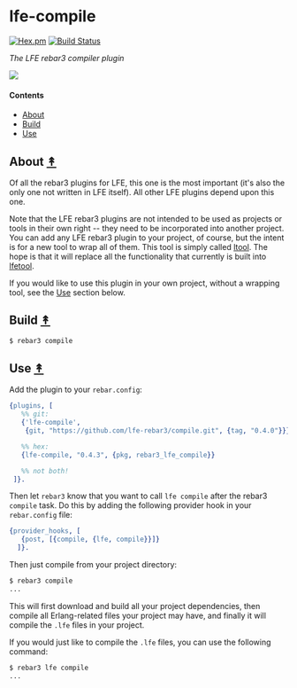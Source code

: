 # lfe-compile

[![Hex.pm][hex badge]][hex package]
[![Build Status][travis badge]][travis]

[hex badge]: https://img.shields.io/hexpm/v/rebar3_lfe_compile.svg?maxAge=2592000
[hex package]: https://hex.pm/packages/rebar3_lfe_compile
[travis badge]: https://travis-ci.org/lfe-rebar3/compile.svg
[travis]: https://travis-ci.org/lfe-rebar3/compile

*The LFE rebar3 compiler plugin*

[lr3-logo]: resources/images/logo.png

[![][lr3-logo]][lr3-logo]


#### Contents

* [About](#about-)
* [Build](#build-)
* [Use](#use-)


## About [&#x219F;](#contents)

Of all the rebar3 plugins for LFE, this one is the most important (it's also
the only one not written in LFE itself). All other LFE plugins depend upon this
one.

Note that the LFE rebar3 plugins are not intended to be used as projects or
tools in their own right -- they need to be incorporated into another project.
You can add any LFE rebar3 plugin to your project, of course, but the intent is
for a new tool to wrap all of them. This tool is simply called [ltool][]. The
hope is that it will replace all the functionality that currently is built into
[lfetool][].

If you would like to use this plugin in your own project, without a wrapping
tool, see the [Use](#use-) section below.

[ltool]: https://github.com/lfe-rebar3/ltool
[lfetool]: https://github.com/lfex/lfetool

## Build [&#x219F;](#contents)

```bash
$ rebar3 compile
```


## Use [&#x219F;](#contents)

Add the plugin to your ``rebar.config``:

```erlang
{plugins, [
   %% git:
   {'lfe-compile',
    {git, "https://github.com/lfe-rebar3/compile.git", {tag, "0.4.0"}}}

   %% hex:
   {lfe-compile, "0.4.3", {pkg, rebar3_lfe_compile}}

   %% not both!
 ]}.
```

Then let ``rebar3`` know that you want to call ``lfe compile`` after the
rebar3 ``compile`` task. Do this by adding the following provider hook in
your ``rebar.config`` file:

```erlang
{provider_hooks, [
   {post, [{compile, {lfe, compile}}]}
  ]}.
```

Then just compile from your project directory:

```bash
$ rebar3 compile
...
```

This will first download and build all your project dependencies, then compile
all Erlang-related files your project may have, and finally it will compile the
``.lfe`` files in your project.

If you would just like to compile the ``.lfe`` files, you can use the
following command:

```bash
$ rebar3 lfe compile
...
```
